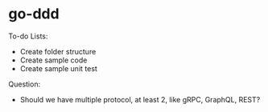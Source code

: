 # go-ddd

To-do Lists:

- Create folder structure 
- Create sample code
- Create sample unit test

Question:

- Should we have multiple protocol, at least 2, like gRPC, GraphQL, REST?
